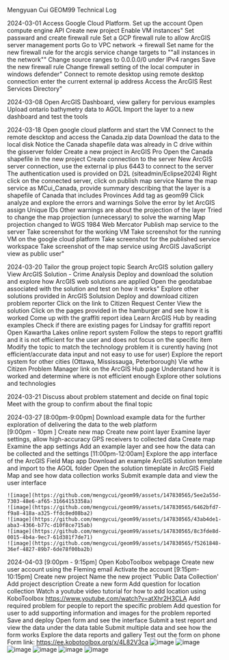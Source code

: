 Mengyuan Cui
GEOM99 Technical Log

2024-03-01
    Access Google Cloud Platform. 
    Set up the account 
    Open compute engine API 
    Create new project
    Enable VM instances"
    Set passward and create firewall rule 
    Set a GCP firewall rule to allow ArcGIS server management ports
    Go to VPC network -> firewall
    Set name for the new firewall rule for the arcgis service
    change targets to ""all instances in the network""
    Change source ranges to 0.0.0.0/0 under IPv4 ranges
    Save the new firewall rule
    Change firewall setting of the local computer in windows defender"
    Connect to remote desktop using remote desktop connection
    enter the current external ip address 
    Access the ArcGIS Rest Services Directory"

2024-03-08
    Open ArcGIS Dashboard, view gallery for pervious examples
    Upload ontario bathymetry data to AGOL 
    Import the layer to a new dashboard and test the tools

2024-03-18
    Open google cloud platform and start the VM
    Connect to the remote descktop and access the Canada.zip data
    Download the data to the local disk
    Notice the Canada shapefile data was already in C drive within the gisserver folder
    Create a new project in ArcGIS Pro
    Open the Canada shapefile in the new project
    Create connection to the server 
    New ArcGIS server connection, use the external ip plus 6443 to connect to the server
    The authentication used is provided on D2L (siteadmin/Eclipse2024)
    Right click on the connected server, click on publish map service
    Name the map service as MCui_Canada, provide summary describing that the layer is a shapefile of Canada that includes Provinces 
    Add tag as geom99
    Click analyze and explore the errors and warnings
    Solve the error by let ArcGIS assign Unique IDs 
    Other warnings are about the projection of the layer 
    Tried to change the map projection (unnecessary) to solve the warning 
    Map projection changed to WGS 1984 Web Mercator 
    Publish map service to the server 
    Take screenshot for the working VM
    Take screenshot for the running VM on the google cloud platform
    Take screenshot for the published service workspace
    Take screenshot of the map service using ArcGIS JavaScript view as public user"

2024-03-20
    Tailor the group project topic
    Search ArcGIS solution gallery 
    View ArcGIS Solution - Crime Analysis 
    Deploy and download the solution and explore how ArcGIS web solutions are applied
    Open the geodatabae associated with the solution and test on how it works"
    Explore other solutions provided in ArcGIS Solutsion
    Deploy and download citizen problem reporter
    Click on the link to Citizen Request Center
    View the solution
    Click on the pages provided in the hamburger and see how it is worked 
    Come up with the graffiti report idea
    Learn ArcGIS Hub by reading examples 
    Check if there are existing pages for Lindsay for graffiti report 
    Open Kawartha Lakes online report system
    Follow the steps to report graffiti and it is not efficient for the user and does not focus on the specific item
    Modify the topic to match the technology problem it is curently having (not efficient/accurate data input and not easy to use for user)
    Explore the report system for other cities (Ottawa, Mississauga, Peterborough) 
    Vie wthe Citizen Problem Manager link on the ArcGIS Hub page 
    Understand how it is worked and determine where is not efficient enough 
    Explore other solutions and technologies

2024-03-21
    Discuss about problem statement and decide on final topic
    Meet with the group to confirm about the final topic
    
2024-03-27
    [8:00pm-9:00pm]
        Download example data for the further exploration of delivering the data to the web platform  
    [9:00pm - 10pm ]
        Create new map
        Create new point layer 
        Examine layer settings, allow high-accuracy GPS receivers to collected data
        Create map 
        Examine the app settings 
        Add an example layer and see how the data can be collected and the settings 
    [11:00pm-12:00am]
        Explore the app interface of the ArcGIS Field Map app 
        Download an example ArcGIS solution template and import to the AGOL folder 
        Open the solution timeplate in ArcGIS Field Map and see how data collection works 
        Submit example data and view the user interface 
    
    ![image](https://github.com/mengycui/geom99/assets/147830565/5ee2a55d-7303-48e6-af65-31664153358a)
    ![image](https://github.com/mengycui/geom99/assets/147830565/6462bfd7-f9a8-418a-a325-ffdc8ed08ba2)
    ![image](https://github.com/mengycui/geom99/assets/147830565/43ab4de1-aba3-4366-b77c-d10f8ce715ab)
    ![image](https://github.com/mengycui/geom99/assets/147830565/8c3fde8d-0015-4b4a-9ec7-61d381f7de71)
    ![image](https://github.com/mengycui/geom99/assets/147830565/f5261848-36ef-4827-89b7-6de78f00ba2b)

2024-04-03
    [9:00pm - 9:15pm]
        Open KoboToolbox webpage 
        Create new user account using the Fleming email
        Activate the account 
    [9:15pm-10:15pm]
        Create new project 
        Name the new project 'Public Data Collection'
        Add project description 
        Create a new form 
        Add question for location collection
        Watch a youtube video tutorial for how to add location using KoboToolbox 
        https://www.youtube.com/watch?v=atXhr2H3CLA
        Add required problem for people to report the specific problem
        Add question for user to add supporting information and images for the problem reported
        Save and deploy
        Open form and see the interface 
        Submit a test report and view the data under the data table
        Submit multiple data and see how the form works
        Explore the data reports and gallery
        Test out the form on phone
        Form link: https://ee.kobotoolbox.org/x/4L82V3ca
        ![image](https://github.com/mengycui/geom99/assets/147830565/965d4b7f-78aa-4a20-8158-361add341035)
        ![image](https://github.com/mengycui/geom99/assets/147830565/955b424b-cd07-4a72-a1d2-25340b360c0d)
        ![image](https://github.com/mengycui/geom99/assets/147830565/248e9fbe-861d-407d-9d92-e4c451800eae)
        ![image](https://github.com/mengycui/geom99/assets/147830565/9b936479-7845-42d9-b9a9-707c6de0e161)
        ![image](https://github.com/mengycui/geom99/assets/147830565/c33efce0-1a1c-4277-8a97-c370894f3f3b)
        ![image](https://github.com/mengycui/geom99/assets/147830565/6abae6f8-d99b-4a1b-b3ec-92248d444a50)


        

